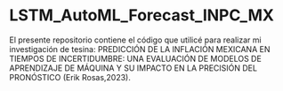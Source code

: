 # LSTM_AutoML_Forecast_INPC_MX
El presente repositorio contiene el código que utilicé para realizar mi investigación de tesina: PREDICCIÓN DE LA INFLACIÓN MEXICANA EN TIEMPOS DE INCERTIDUMBRE: UNA EVALUACIÓN DE MODELOS DE APRENDIZAJE DE MÁQUINA Y SU IMPACTO EN LA PRECISIÓN DEL PRONÓSTICO (Erik Rosas,2023). 
